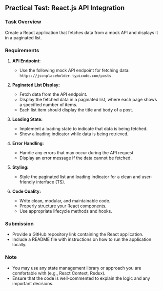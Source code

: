## Practical Test: React.js API Integration

### Task Overview
Create a React application that fetches data from a mock API and displays it in a paginated list.

### Requirements

1. **API Endpoint:**
   - Use the following mock API endpoint for fetching data: `https://jsonplaceholder.typicode.com/posts`

2. **Paginated List Display:**
   - Fetch data from the API endpoint.
   - Display the fetched data in a paginated list, where each page shows a specified number of items.
   - Each list item should display the title and body of a post.

3. **Loading State:**
   - Implement a loading state to indicate that data is being fetched.
   - Show a loading indicator while data is being retrieved.

4. **Error Handling:**
   - Handle any errors that may occur during the API request.
   - Display an error message if the data cannot be fetched.

5. **Styling:**
   - Style the paginated list and loading indicator for a clean and user-friendly interface (TS).

6. **Code Quality:**
   - Write clean, modular, and maintainable code.
   - Properly structure your React components.
   - Use appropriate lifecycle methods and hooks.


### Submission

- Provide a GitHub repository link containing the React application.
- Include a README file with instructions on how to run the application locally.

### Note

- You may use any state management library or approach you are comfortable with (e.g., React Context, Redux).
- Ensure that the code is well-commented to explain the logic and any important decisions.
